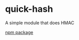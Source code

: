 # quick-hash
A simple module that does HMAC

[npm package](https://www.npmjs.com/package/quick-hmac)
